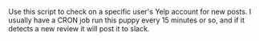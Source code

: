 Use this script to check on a specific user's Yelp account for new posts. I usually have a CRON job run this puppy every 15 minutes or so, and if it detects a new review it will post it to slack.
